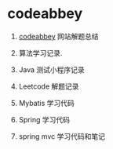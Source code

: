 # codeabbey

1. [codeabbey](http://www.codeabbey.com) 网站解题总结

2. 算法学习记录.

3. Java 测试小程序记录

4. Leetcode 解题记录

5. Mybatis 学习代码

5. Spring 学习代码

6. spring mvc 学习代码和笔记
